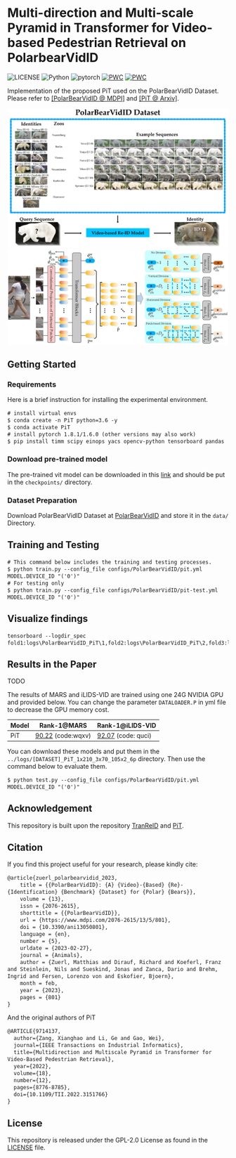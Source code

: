 # Multi-direction and Multi-scale Pyramid in Transformer for Video-based Pedestrian Retrieval on PolarbearVidID
![LICENSE](https://img.shields.io/badge/license-GPL%202.0-green) ![Python](https://img.shields.io/badge/python-3.6-blue.svg) ![pytorch](https://img.shields.io/badge/pytorch-1.8.1-orange) 
[![PWC](https://img.shields.io/endpoint.svg?url=https://paperswithcode.com/badge/multi-direction-and-multi-scale-pyramid-in-1/person-re-identification-on-ilids-vid)](https://paperswithcode.com/sota/person-re-identification-on-ilids-vid?p=multi-direction-and-multi-scale-pyramid-in-1) [![PWC](https://img.shields.io/endpoint.svg?url=https://paperswithcode.com/badge/multi-direction-and-multi-scale-pyramid-in-1/person-re-identification-on-mars)](https://paperswithcode.com/sota/person-re-identification-on-mars?p=multi-direction-and-multi-scale-pyramid-in-1)

Implementation of the proposed PiT used on the PolarBearVidID Dataset. Please refer to [[PolarBearVidID @ MDPI]](https://www.mdpi.com/2076-2615/13/5/801) and [[PiT @ Arxiv]](https://arxiv.org/pdf/2202.06014.pdf).

![dataset](./Dataset.png)
![framework](./framework.jpg)


## Getting Started
### Requirements
Here is a brief instruction for installing the experimental environment.
```
# install virtual envs
$ conda create -n PiT python=3.6 -y
$ conda activate PiT
# install pytorch 1.8.1/1.6.0 (other versions may also work)
$ pip install timm scipy einops yacs opencv-python tensorboard pandas
```

### Download pre-trained model
The pre-trained vit model can be downloaded in this [link](https://github.com/rwightman/pytorch-image-models/releases/download/v0.1-vitjx/jx_vit_base_p16_224-80ecf9dd.pth) and should be put in the `checkpoints/` directory.

### Dataset Preparation
Download PolarBearVidID Dataset at [PolarBearVidID](https://zenodo.org/record/7564529) and store it in the `data/` Directory.

## Training and Testing
```
# This command below includes the training and testing processes.
$ python train.py --config_file configs/PolarBearVidID/pit.yml MODEL.DEVICE_ID "('0')" 
# For testing only
$ python train.py --config_file configs/PolarBearVidID/pit-test.yml MODEL.DEVICE_ID "('0')" 
```

## Visualize findings
```
tensorboard --logdir_spec fold1:logs\PolarBearVidID_PiT\1,fold2:logs\PolarBearVidID_PiT\2,fold3:logs\PolarBearVidID_PiT\3,fold4:logs\PolarBearVidID_PiT\4,fold5:logs\PolarBearVidID_PiT\5
```


## Results in the Paper
TODO

The results of MARS and iLIDS-VID are trained using one 24G NVIDIA GPU and provided below. You can change the parameter `DATALOADER.P` in yml file to decrease the GPU memory cost.

| Model | Rank-1@MARS | Rank-1@iLIDS-VID |
| --- | --- | --- |
| PiT |  [90.22](https://pan.baidu.com/s/1nw5yofEilW0ffG_ZF4eoXQ) (code:wqxv)|  [92.07](https://pan.baidu.com/s/10LosWwUMktTiWvbHEP1Tjw) (code: quci)|

You can download these models and put them in the `../logs/[DATASET]_PiT_1x210_3x70_105x2_6p` directory. Then use the command below to evaluate them.
```
$ python test.py --config_file configs/PolarBearVidID/pit.yml MODEL.DEVICE_ID "('0')" 
```


## Acknowledgement

This repository is built upon the repository [TranReID](https://github.com/damo-cv/TransReID) and [PiT](https://github.com/deropty/PiT).

## Citation
If you find this project useful for your research, please kindly cite:
```
@article{zuerl_polarbearvidid_2023,
	title = {{PolarBearVidID}: {A} {Video}-{Based} {Re}-{Identification} {Benchmark} {Dataset} for {Polar} {Bears}},
	volume = {13},
	issn = {2076-2615},
	shorttitle = {{PolarBearVidID}},
	url = {https://www.mdpi.com/2076-2615/13/5/801},
	doi = {10.3390/ani13050801},
	language = {en},
	number = {5},
	urldate = {2023-02-27},
	journal = {Animals},
	author = {Zuerl, Matthias and Dirauf, Richard and Koeferl, Franz and Steinlein, Nils and Sueskind, Jonas and Zanca, Dario and Brehm, Ingrid and Fersen, Lorenzo von and Eskofier, Bjoern},
	month = feb,
	year = {2023},
	pages = {801}
}
```
And the original authors of PiT

```
@ARTICLE{9714137,
  author={Zang, Xianghao and Li, Ge and Gao, Wei},
  journal={IEEE Transactions on Industrial Informatics}, 
  title={Multidirection and Multiscale Pyramid in Transformer for Video-Based Pedestrian Retrieval}, 
  year={2022},
  volume={18},
  number={12},
  pages={8776-8785},
  doi={10.1109/TII.2022.3151766}
}
```

## License
This repository is released under the GPL-2.0 License as found in the [LICENSE](LICENSE) file.
